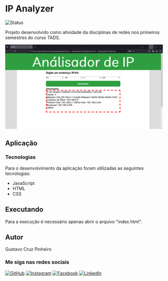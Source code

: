 # IP Analyzer

![Status](http://img.shields.io/static/v1?label=Status&message=Finalizado&color=GREEN&style=for-the-badge)

Projeto desenvolvido como atividade da disciplinas de redes nos primeiros semestres do curso TADS.

![Demonstração da Aplicação](./image/demo.png)

## Aplicação
### Tecnologias

Para o desenvolvimento da aplicação foram utilizadas as seguintes tecnologias:

* JavaScript
* HTML
* CSS

## Executando

Para a execução é necessário apenas abrir o arquivo "index.html".

## Autor

Gustavo Cruz Pinheiro

### Me siga nas redes sociais

<a href="https://github.com/Gustavo-Cruz-Pinheiro">![GitHub](https://img.shields.io/badge/github-%23121011.svg?style=for-the-badge&logo=github&logoColor=white)</a>
<a href="https://www.instagram.com/gusttavo.cruz_">![Instagram](https://img.shields.io/badge/Instagram-%23E4405F.svg?style=for-the-badge&logo=Instagram&logoColor=white)</a>
<a href="https://www.facebook.com/gustavocruzpinheiro">![Facebook](https://img.shields.io/badge/Facebook-%231877F2.svg?style=for-the-badge&logo=Facebook&logoColor=white)</a>
<a href="https://www.linkedin.com/in/gustavo-cruz-pinheiro-61b852217/">![LinkedIn](https://img.shields.io/badge/linkedin-%230077B5.svg?style=for-the-badge&logo=linkedin&logoColor=white)</a>
